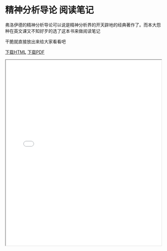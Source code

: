 # 精神分析导论 阅读笔记
弗洛伊德的精神分析导论可以说是精神分析界的开天辟地的经典著作了。而本大怨种在英文课又不知好歹的选了这本书来做阅读笔记

干脆就直接放出来给大家看看吧

[下载HTML](/static/psych.html)
[下载PDF](/static/Psych.pdf)

<iframe src="/static/psych.html" style="width: 100%; height: 600px; allowfullscreen: true"></iframe>